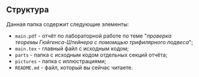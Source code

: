 ## Структура

Данная папка содержит следующие элементы:

* `main.pdf` - отчёт по лабораторной работе по теме "*проверка теоремы Гюйгенса-Штейнера с помомщью трифилярного подвеса*";
* `main.tex` - главный файл с исходным кодом;
* `parts` - папка с исходным кодом отдельных секций отчёта;
* `pictures` - папка с иллюстрациями;
* `README.md` - файл, который вы сейчас читаете.